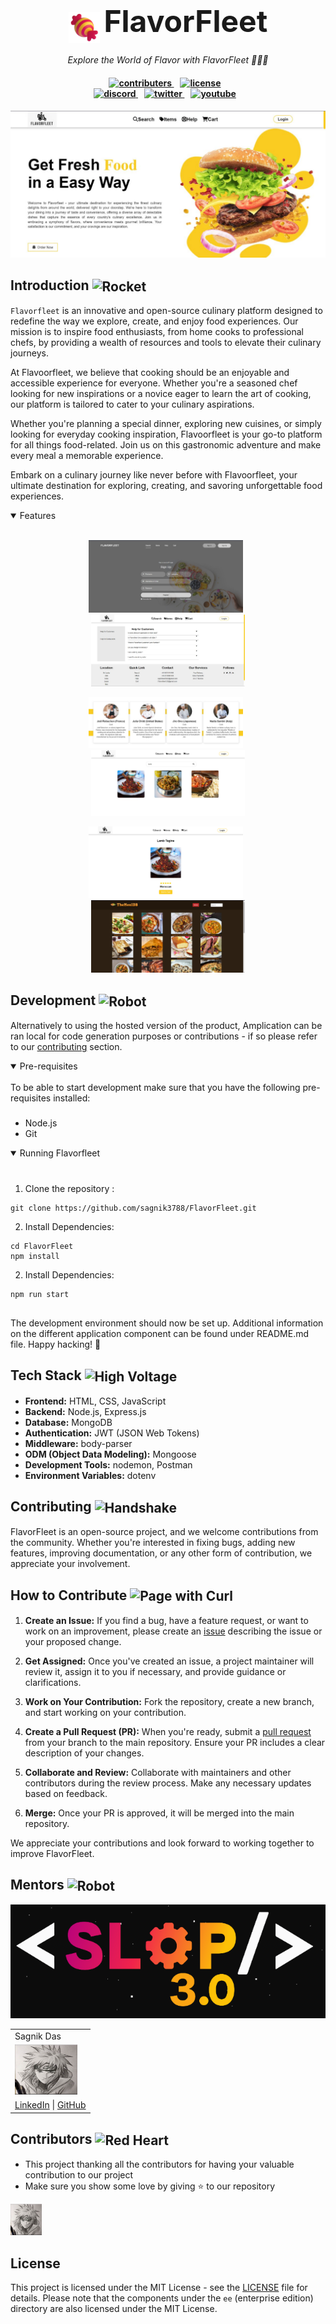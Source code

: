 <h1 align="center">
    <img src="./public/image/Candy.png" alt="candy" width="50" height="50" style="vertical-align: middle;">
    <font size="10">FlavorFleet</font>
</h1>

<p align="center">
  <i align="center">Explore the World of Flavor with FlavorFleet 🍔🌮🍰</i>
</p>

<h4 align="center">
    <a href="https://github.com/sagnik3788/FlavorFleet/graphs/contributors" style="margin-right: 10px;">
        <img src="https://img.shields.io/github/contributors-anon/sagnik3788/FlavorFleet?color=yellow&style=flat-square" alt="contributers">
    </a>
    <a href="https://opensource.org/licenses/MIT" style="margin-right: 10px;">
        <img src="https://img.shields.io/badge/License-MIT-blue.svg?style=flat-square" alt="license">
    </a>
    <br>
    <a href="https://.com/discord" style="margin-right: 10px;">
        <img src="https://img.shields.io/badge/discord-7289da.svg?style=flat-square" alt="discord">
    </a>
    <a href="https://twitter.com/SagnikD80478508" style="margin-right: 10px;">
        <img src="https://img.shields.io/badge/twitter-18a1d6.svg?style=flat-square" alt="twitter">
    </a>
    <a href="https://www.youtube.com" style="margin-right: 10px;">
        <img src="https://img.shields.io/badge/youtube-d95652.svg?style=flat-square&" alt="youtube">
    </a>
</h4>


<p align="center">
    <img src="./public/image/src-main.jpg" alt="Dashboard"/>
</p>


## Introduction <img src="https://raw.githubusercontent.com/Tarikul-Islam-Anik/Animated-Fluent-Emojis/master/Emojis/Travel%20and%20places/Rocket.png" alt="Rocket"  width="50" height="50" style="vertical-align: middle;"/>

`Flavorfleet` is an innovative and open-source culinary platform designed to redefine the way we explore, create, and enjoy food experiences. Our mission is to inspire food enthusiasts, from home cooks to professional chefs, by providing a wealth of resources and tools to elevate their culinary journeys.

At Flavoorfleet, we believe that cooking should be an enjoyable and accessible experience for everyone. Whether you're a seasoned chef looking for new inspirations or a novice eager to learn the art of cooking, our platform is tailored to cater to your culinary aspirations.

Whether you're planning a special dinner, exploring new cuisines, or simply looking for everyday cooking inspiration, Flavoorfleet is your go-to platform for all things food-related. Join us on this gastronomic adventure and make every meal a memorable experience.

Embark on a culinary journey like never before with Flavoorfleet, your ultimate destination for exploring, creating, and savoring unforgettable food experiences.

<details open>
<summary>
 Features
</summary> <br />

<p align="center">
    <img width="49%" src="./public/image/sign-up demo.jpg" alt="apis"/>
&nbsp;
    <img width="49%" src="./public/image/help demo.jpg" alt="data-models"/>
</p>

<p align="center">
    <img width="49%" src="./public/image/chef demo.jpg" alt="plugins"/>
&nbsp;
    <img width="49%" src="./public/image/items demo.png" alt="microservices"/>
</p> 
    
<p align="center">
    <img width="49%" src="./public/image/cart.png" alt="own-your-code"/>
&nbsp;
    <img width="49%" src="./public/image/DB.png" alt="customize-code"/>
</p>
    
</details>

## Development <img src="https://raw.githubusercontent.com/Tarikul-Islam-Anik/Animated-Fluent-Emojis/master/Emojis/Smilies/Robot.png" alt="Robot"  width="50" height="50" style="vertical-align: middle;"/>

Alternatively to using the hosted version of the product, Amplication can be ran local for code generation purposes or contributions - if so please refer to our [contributing](#contributing_anchor) section.

<details open>
<summary>
Pre-requisites
</summary> <br />
To be able to start development  make sure that you have the following pre-requisites installed:

###

- Node.js
- Git
</details>

<details open>
<summary>
Running Flavorfleet
</summary> <br />

###

1. Clone the repository :
```shell
git clone https://github.com/sagnik3788/FlavorFleet.git  
```

2. Install Dependencies:
```shell
cd FlavorFleet
npm install
```

2. Install Dependencies:
```shell
npm run start


```

The development environment should now be set up. Additional information on the different application component can be found under README.md file. Happy hacking! 👾
</details>

## Tech Stack <img src="https://raw.githubusercontent.com/Tarikul-Islam-Anik/Animated-Fluent-Emojis/master/Emojis/Travel%20and%20places/High%20Voltage.png" alt="High Voltage" width="50" height="50" style="vertical-align: middle;" />

- **Frontend:** HTML, CSS, JavaScript
- **Backend:** Node.js, Express.js
- **Database:** MongoDB
- **Authentication:** JWT (JSON Web Tokens)
- **Middleware:** body-parser
- **ODM (Object Data Modeling):** Mongoose
- **Development Tools:** nodemon, Postman
- **Environment Variables:** dotenv


<a name="contributing_anchor"></a>

## Contributing <img src="https://raw.githubusercontent.com/Tarikul-Islam-Anik/Animated-Fluent-Emojis/master/Emojis/Hand%20gestures/Handshake.png" alt="Handshake"  width="50" height="50" style="vertical-align: middle;" /> 

FlavorFleet is an open-source project, and we welcome contributions from the community. Whether you're interested in fixing bugs, adding new features, improving documentation, or any other form of contribution, we appreciate your involvement.

## How to Contribute <img src="https://raw.githubusercontent.com/Tarikul-Islam-Anik/Animated-Fluent-Emojis/master/Emojis/Objects/Page%20with%20Curl.png" alt="Page with Curl"  width="50" height="50" style="vertical-align: middle;" />

1. **Create an Issue:** If you find a bug, have a feature request, or want to work on an improvement, please create an [issue](https://github.com/sagnik3788/FlavorFleet/issues) describing the issue or your proposed change.

2. **Get Assigned:** Once you've created an issue, a project maintainer will review it, assign it to you if necessary, and provide guidance or clarifications.

3. **Work on Your Contribution:** Fork the repository, create a new branch, and start working on your contribution.

4. **Create a Pull Request (PR):** When you're ready, submit a [pull request](https://github.com/sagnik3788/FlavorFleet/pulls) from your branch to the main repository. Ensure your PR includes a clear description of your changes.

5. **Collaborate and Review:** Collaborate with maintainers and other contributors during the review process. Make any necessary updates based on feedback.

6. **Merge:** Once your PR is approved, it will be merged into the main repository.

We appreciate your contributions and look forward to working together to improve FlavorFleet.

## Mentors <img src="https://raw.githubusercontent.com/Tarikul-Islam-Anik/Animated-Fluent-Emojis/master/Emojis/People%20with%20professions/Man%20Teacher%20Light%20Skin%20Tone.png" alt="Robot"  width="50" height="50" style="vertical-align: middle;" />

<div align="center">
    <img src="./public/image/slop%203.0.png" alt="SLOP 3.0">
</div>
<div align="center">
    <table>
        <tr>
            <td>Sagnik Das</td>
        </tr>
        <tr>
            <td>
               <img src="./public/image/sagnik.png" alt="Mentor 1" width="100" height="80"> 
            </td>
        </tr>
        <tr>
            <td>
                <a href="https://www.linkedin.com/in/sagnik-das-b550ab224/">LinkedIn</a> | <a href="https://github.com/sagnik3788">GitHub</a>
            </td>
        </tr>
    </table>
</div>



## Contributors  <img src="https://raw.githubusercontent.com/Tarikul-Islam-Anik/Animated-Fluent-Emojis/master/Emojis/Smilies/Red%20Heart.png" alt="Red Heart"  width="50" height="50" style="vertical-align: middle;" />

- This project thanking all the contributors for having your valuable contribution to our project
- Make sure you show some love by giving ⭐ to our repository

[//]: contributor-faces
<a href="https://github.com/sagnik3788"><img src="./public/image/sagnik.png" alt="goingdust" title="goingdust" width="50" height="50"></a>

[//]: contributor-faces

## License

This project is licensed under the MIT License - see the [LICENSE](./LICENCE) file for details. Please note that the components under the `ee` (enterprise edition) directory are also licensed under the MIT License.



